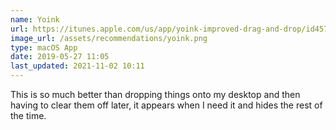 ```yaml
---
name: Yoink
url: https://itunes.apple.com/us/app/yoink-improved-drag-and-drop/id457622435?mt=12&uo=4
image_url: /assets/recommendations/yoink.png
type: macOS App
date: 2019-05-27 11:05
last_updated: 2021-11-02 10:11
---
```

This is so much better than dropping things onto my desktop and then having to clear them off later, it appears when I need it and hides the rest of the time. 